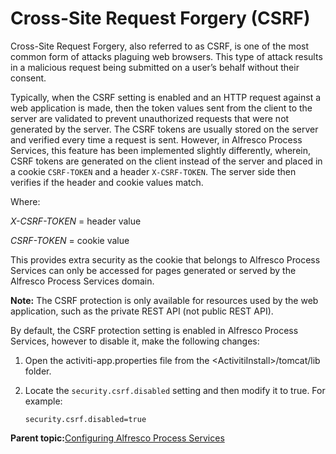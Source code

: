 # Cross-Site Request Forgery \(CSRF\)

Cross-Site Request Forgery, also referred to as CSRF, is one of the most common form of attacks plaguing web browsers. This type of attack results in a malicious request being submitted on a user’s behalf without their consent.

Typically, when the CSRF setting is enabled and an HTTP request against a web application is made, then the token values sent from the client to the server are validated to prevent unauthorized requests that were not generated by the server. The CSRF tokens are usually stored on the server and verified every time a request is sent. However, in Alfresco Process Services, this feature has been implemented slightly differently, wherein, CSRF tokens are generated on the client instead of the server and placed in a cookie `CSRF-TOKEN` and a header `X-CSRF-TOKEN`. The server side then verifies if the header and cookie values match.

Where:

*X-CSRF-TOKEN* = header value

*CSRF-TOKEN* = cookie value

This provides extra security as the cookie that belongs to Alfresco Process Services can only be accessed for pages generated or served by the Alfresco Process Services domain.

**Note:** The CSRF protection is only available for resources used by the web application, such as the private REST API \(not public REST API\).

By default, the CSRF protection setting is enabled in Alfresco Process Services, however to disable it, make the following changes:

1.  Open the activiti-app.properties file from the <ActivitiInstall\>/tomcat/lib folder.
2.  Locate the `security.csrf.disabled` setting and then modify it to true. For example:

    `security.csrf.disabled=true`


**Parent topic:**[Configuring Alfresco Process Services](../topics/administration_application_config.md)


